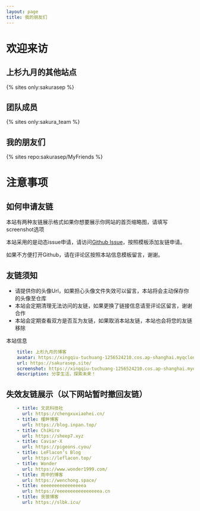```yaml
---
layout: page 
title: 我的朋友们
---
```


# 欢迎来访

## 上杉九月的其他站点

{% sites only:sakurasep %}

## 团队成员

{% sites only:sakura_team %}

## 我的朋友们

{% sites repo:sakurasep/MyFriends %}

# 注意事项

## 如何申请友链

本站有两种友链展示格式如果你想要展示你网站的首页缩略图，请填写screenshot选项

本站采用的是动态issue申请，请访问[Github Issue](https://github.com/sakurasep/MyFriends/issues)，按照模板添加友链申请。

如果不方便打开Github，请在评论区按照本站信息模板留言，谢谢。

## 友链须知
* 请提供你的头像Url，如果担心头像文件失效可以留言，本站将会主动保存你的头像至仓库
* 本站会定期清理无法访问的友链，如果更换了链接信息请至评论区留言，谢谢合作
* 本站会定期查看双方是否互为友链，如果取消本站友链，本站也会将您的友链移除

本站信息
```yml
    title: 上杉九月的博客
    avatar: https://xingqiu-tuchuang-1256524210.cos.ap-shanghai.myqcloud.com/5199/touxiang.jpg
    url: https://sakurasep.site/
    screenshot: https://xingqiu-tuchuang-1256524210.cos.ap-shanghai.myqcloud.com/5199/wallpaper/blog_index.png
    description: 分享生活，探索未来！
```

## 失效友链展示（以下网站暂时撤回友链）
```yml
    - title: 文武科技社
      url: https://chengxuxiaohei.cn/
    - title: 槿畔博客
      url: https://blog.inpan.top/ 
    - title: ChiHiro
      url: https://sheep7.xyz 
    - title: Caviar-X
      url: https://pigeons.cyou/
    - title: LeFlacon’s Blog
      url: https://leflacon.top/
    - title: Wonder
      url: https://www.wonder1999.com/
    - title: 雨中的博客
      url: https://wenchong.space/
    - title: eeeeeeeeeeeeeeeea
      url: https://eeeeeeeeeeeeeeeea.cn
    - title: 丧狼博客
      url: https://slbk.icu/
```
